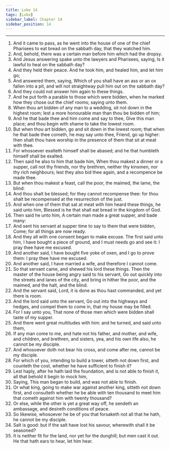 ```yaml
---
title: Luke 14
tags: [Luke]
sidebar_label: Chapter 14
sidebar_position: 14
---
```


---
1. And it came to pass, as he went into the house of one of the chief Pharisees to eat bread on the sabbath day, that they watched him.
2. And, behold, there was a certain man before him which had the dropsy.
3. And Jesus answering spake unto the lawyers and Pharisees, saying, Is it lawful to heal on the sabbath day?
4. And they held their peace. And he took him, and healed him, and let him go;
5. And answered them, saying, Which of you shall have an ass or an ox fallen into a pit, and will not straightway pull him out on the sabbath day?
6. And they could not answer him again to these things.
7. And he put forth a parable to those which were bidden, when he marked how they chose out the chief rooms; saying unto them.
8. When thou art bidden of any man to a wedding, sit not down in the highest room; lest a more honourable man than thou be bidden of him;
9. And he that bade thee and him come and say to thee, Give this man place; and thou begin with shame to take the lowest room.
10. But when thou art bidden, go and sit down in the lowest room; that when he that bade thee cometh, he may say unto thee, Friend, go up higher: then shalt thou have worship in the presence of them that sit at meat with thee.
11. For whosoever exalteth himself shall be abased; and he that humbleth himself shall be exalted.
12. Then said he also to him that bade him, When thou makest a dinner or a supper, call not thy friends, nor thy brethren, neither thy kinsmen, nor thy rich neighbours; lest they also bid thee again, and a recompence be made thee.
13. But when thou makest a feast, call the poor, the maimed, the lame, the blind:
14. And thou shalt be blessed; for they cannot recompense thee: for thou shalt be recompensed at the resurrection of the just.
15. And when one of them that sat at meat with him heard these things, he said unto him, Blessed is he that shall eat bread in the kingdom of God.
16. Then said he unto him, A certain man made a great supper, and bade many:
17. And sent his servant at supper time to say to them that were bidden, Come; for all things are now ready.
18. And they all with one consent began to make excuse. The first said unto him, I have bought a piece of ground, and I must needs go and see it: I pray thee have me excused.
19. And another said, I have bought five yoke of oxen, and I go to prove them: I pray thee have me excused.
20. And another said, I have married a wife, and therefore I cannot come.
21. So that servant came, and shewed his lord these things. Then the master of the house being angry said to his servant, Go out quickly into the streets and lanes of the city, and bring in hither the poor, and the maimed, and the halt, and the blind.
22. And the servant said, Lord, it is done as thou hast commanded, and yet there is room.
23. And the lord said unto the servant, Go out into the highways and hedges, and compel them to come in, that my house may be filled.
24. For I say unto you, That none of those men which were bidden shall taste of my supper.
25. And there went great multitudes with him: and he turned, and said unto them,
26. If any man come to me, and hate not his father, and mother, and wife, and children, and brethren, and sisters, yea, and his own life also, he cannot be my disciple.
27. And whosoever doth not bear his cross, and come after me, cannot be my disciple.
28. For which of you, intending to build a tower, sitteth not down first, and counteth the cost, whether he have sufficient to finish it?
29. Lest haply, after he hath laid the foundation, and is not able to finish it, all that behold it begin to mock him,
30. Saying, This man began to build, and was not able to finish.
31. Or what king, going to make war against another king, sitteth not down first, and consulteth whether he be able with ten thousand to meet him that cometh against him with twenty thousand?
32. Or else, while the other is yet a great way off, he sendeth an ambassage, and desireth conditions of peace.
33. So likewise, whosoever he be of you that forsaketh not all that he hath, he cannot be my disciple.
34. Salt is good: but if the salt have lost his savour, wherewith shall it be seasoned?
35. It is neither fit for the land, nor yet for the dunghill; but men cast it out. He that hath ears to hear, let him hear.